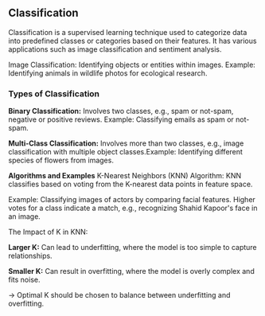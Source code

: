 <h2>Classification</h2>
Classification is a supervised learning technique used to categorize data into predefined classes or categories based on their features. It has various applications such as image classification and sentiment analysis.

Image Classification: Identifying objects or entities within images.
Example: Identifying animals in wildlife photos for ecological research.

<h3>Types of Classification</h3>

**Binary Classification:** Involves two classes, e.g., spam or not-spam, negative or positive reviews.
Example: Classifying emails as spam or not-spam.

**Multi-Class Classification:** Involves more than two classes, e.g., image classification with multiple object classes.Example: Identifying different species of flowers from images.

**Algorithms and Examples**
K-Nearest Neighbors (KNN)
Algorithm: 
KNN classifies based on voting from the K-nearest data points in feature space.

Example: Classifying images of actors by comparing facial features. Higher votes for a class indicate a match, e.g., recognizing Shahid Kapoor's face in an image.

The Impact of K in KNN:

**Larger K:** Can lead to underfitting, where the model is too simple to capture relationships.

**Smaller K:** Can result in overfitting, where the model is overly complex and fits noise.

-> Optimal K should be chosen to balance between underfitting and overfitting.

